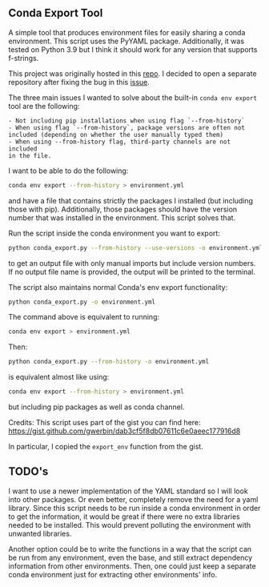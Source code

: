 ## Conda Export Tool

A simple tool that produces environment files for easily sharing a conda environment. This script uses the PyYAML package.
Additionally, it was tested on Python 3.9 but I think it should work for any version that supports f-strings.

This project was originally hosted in this [repo](https://github.com/andresberejnoi/PublicNotebooks/tree/master/Conda%20Tools). I decided to open a separate repository after fixing the bug in this [issue](https://github.com/andresberejnoi/PublicNotebooks/issues/1).

The three main issues I wanted to solve about the built-in
`conda env export` tool are the following:

    - Not including pip installations when using flag `--from-history`
    - When using flag `--from-history`, package versions are often not
    included (depending on whether the user manually typed them)
    - When using --from-history flag, third-party channels are not included
    in the file.

I want to be able to do the following:
```sh
conda env export --from-history > environment.yml
```
and have a file that contains strictly the packages I installed (but including
those with pip). Additionally, those packages should have the version number
that was installed in the environment. This script solves that. 

Run the script inside the conda environment you want to export:

```sh
python conda_export.py --from-history --use-versions -o environment.yml
```
to get an output file with only manual imports but include version numbers.
If no output file name is provided, the output will be printed to the terminal.

The script also maintains normal Conda's env export functionality:
```sh 
python conda_export.py -o environment.yml
```

The command above is equivalent to running:
```sh
conda env export > environment.yml
```

Then:
```sh
python conda_export.py --from-history -o environment.yml
```

is equivalent almost like using:
```sh
conda env export --from-history > environment.yml
```
but including pip packages as well as conda channel.

Credits:
This script uses part of the gist you can find here:
https://gist.github.com/gwerbin/dab3cf5f8db07611c6e0aeec177916d8
 
In particular, I copied the `export_env` function from the gist.


## TODO's

I want to use a newer implementation of the YAML standard so I will look into other packages. Or even better, completely remove the need for a yaml library. Since this script needs to be run inside a conda environment in order to get the information, it would be great if there were no extra libraries needed to be installed. This would prevent polluting the environment with unwanted libraries.

Another option could be to write the functions in a way that the script can be run from any environment, even the base, and still extract dependency information from other environments. Then, one could just keep a separate conda environment just for extracting other environments' info.